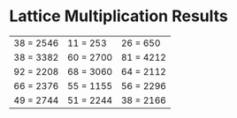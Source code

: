 # Lattice Multiplication Results

|   |   |   |
|---|---|---|
| 38 = 2546 | 11 = 253 | 26 = 650 |
| 38 = 3382 | 60 = 2700 | 81 = 4212 |
| 92 = 2208 | 68 = 3060 | 64 = 2112 |
| 66 = 2376 | 55 = 1155 | 56 = 2296 |
| 49 = 2744 | 51 = 2244 | 38 = 2166 |
